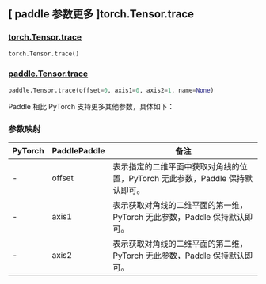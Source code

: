 ## [ paddle 参数更多 ]torch.Tensor.trace

### [torch.Tensor.trace](https://pytorch.org/docs/stable/generated/torch.Tensor.trace.html#torch-tensor-trace)

```python
torch.Tensor.trace()
```

### [paddle.Tensor.trace](https://www.paddlepaddle.org.cn/documentation/docs/zh/develop/api/paddle/Tensor_cn.html#trace-offset-0-axis1-0-axis2-1-name-none)

```python
paddle.Tensor.trace(offset=0, axis1=0, axis2=1, name=None)
```

Paddle 相比 PyTorch 支持更多其他参数，具体如下：

### 参数映射

| PyTorch | PaddlePaddle |                             备注                             |
| ------- | ------------ | ------------------------------------------------------------ |
|    -    |    offset    | 表示指定的二维平面中获取对角线的位置，PyTorch 无此参数，Paddle 保持默认即可。 |
|    -    |    axis1     | 表示获取对角线的二维平面的第一维，PyTorch 无此参数，Paddle 保持默认即可。 |
|    -    |    axis2     | 表示获取对角线的二维平面的第二维，PyTorch 无此参数，Paddle 保持默认即可。 |
